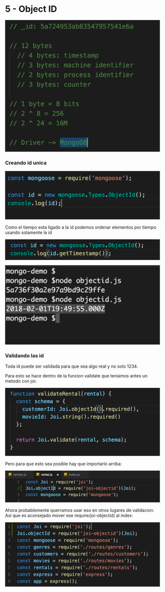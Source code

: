 # 5 - Object ID

![](../../../.gitbook/assets/imagen%20%28646%29.png)

### Creando id unica

![](../../../.gitbook/assets/imagen%20%28643%29.png)

Como el tiempo esta ligado a la id podemos ordenar elementos por tiempo usando solamente la id

![](../../../.gitbook/assets/imagen%20%28641%29.png)

![](../../../.gitbook/assets/imagen%20%28647%29.png)

### Validando las id

Toda id puede ser validada para que sea algo real y no solo 1234.

Para esto se hace dentro de la funcion validate que teniamos antes un metodo con joi:

![Luego valida la ide de la movie abajo](../../../.gitbook/assets/imagen%20%28644%29.png)

Pero para que esto sea posible hay que importarlo arriba:

![](../../../.gitbook/assets/imagen%20%28642%29.png)

Ahora probablemente querramos usar eso en otros lugares de validacion. Asi que es aconsejado mover ese require/joi-objectid\) al index:

![](../../../.gitbook/assets/imagen%20%28645%29.png)

